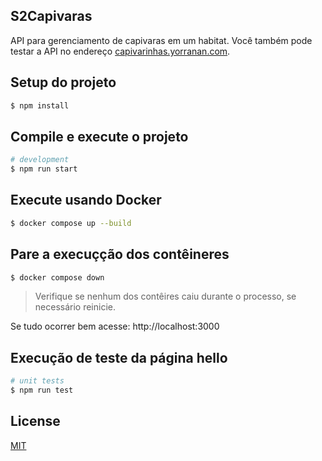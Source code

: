 ## S2Capivaras

API para gerenciamento de capivaras em um habitat. Você também pode testar a API no endereço [capivarinhas.yorranan.com](https://capivarinhas.yorranan.com).

## Setup do projeto

```bash
$ npm install
```

## Compile e execute o projeto

```bash
# development
$ npm run start
```

## Execute usando Docker

```bash
$ docker compose up --build
```

## Pare a execuçção dos contêineres 

```bash
$ docker compose down
```

> Verifique se nenhum dos contêires caiu durante o processo, se necessário reinicie.

Se tudo ocorrer bem acesse: http://localhost:3000

## Execução de teste da página hello

```bash
# unit tests
$ npm run test
```

## License

[MIT](https://github.com/yorranan/capivaras-api/blob/main/LICENSE)
